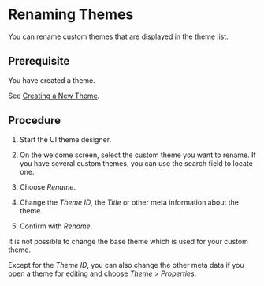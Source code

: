 <!-- loio39a6269c0d4c49e994fc5957dcc81409 -->

# Renaming Themes

You can rename custom themes that are displayed in the theme list.



<a name="loio39a6269c0d4c49e994fc5957dcc81409__section_iwy_fxm_rrb"/>

## Prerequisite

You have created a theme.

See [Creating a New Theme](creating-a-new-theme-72c730b.md).



<a name="loio39a6269c0d4c49e994fc5957dcc81409__section_swp_gxm_rrb"/>

## Procedure

1.  Start the UI theme designer.

2.  On the welcome screen, select the custom theme you want to rename. If you have several custom themes, you can use the search field to locate one.

3.  Choose *Rename*.

4.  Change the *Theme ID*, the *Title* or other meta information about the theme.

5.  Confirm with *Rename*.


It is not possible to change the base theme which is used for your custom theme.

Except for the *Theme ID*, you can also change the other meta data if you open a theme for editing and choose *Theme* \> *Properties*.

